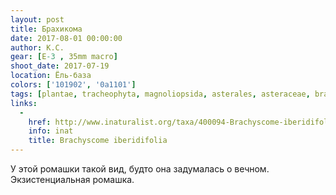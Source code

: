 ```yaml
---
layout: post
title: Брахикома
date: 2017-08-01 00:00:00
author: К.С.
gear: [E-3 , 35mm macro]
shoot_date: 2017-07-19
location: Ёль-база
colors: ['101902', '0a1101']
tags: [plantae, tracheophyta, magnoliopsida, asterales, asteraceae, brachyscome, brachyscome iberidifolia]
links:
  -
    href: http://www.inaturalist.org/taxa/400094-Brachyscome-iberidifolia
    info: inat
    title: Brachyscome iberidifolia
---
```

У этой ромашки такой вид, будто она задумалась о вечном. Экзистенциальная ромашка.
